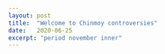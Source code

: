 ```yaml
---
layout: post
title:  "Welcome to Chinmoy controversies"
date:   2020-06-25
excerpt: "period november inner"
---
```


